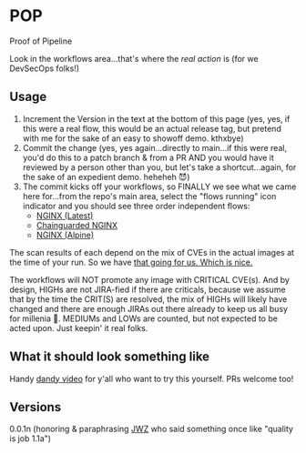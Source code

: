 # POP
Proof of Pipeline

Look in the workflows area...that's where the *real action* is (for we DevSecOps folks!)

## Usage
1. Increment the Version in the text at the bottom of this page (yes, yes, if this were a real flow, this would be an actual release tag, but pretend with me for the sake of an easy to showoff demo. kthxbye)
2. Commit the change (yes, yes again...directly to main...if this were real, you'd do this to a patch branch & from a PR AND you would have it reviewed by a person other than you, but let's take a shortcut...again, for the sake of an expedient demo. heheheh 😈)
3. The commit kicks off your workflows, so FINALLY we see what we came here for...from the repo's main area, select the "flows running" icon indicator and you should see three order independent flows:
   - [NGINX (Latest)](https://hub.docker.com/_/nginx/tags?name=latest)
   - [Chainguarded NGINX](https://images.chainguard.dev/directory/image/nginx/compare)
   - [NGINX (Alpine)](https://hub.docker.com/_/nginx/tags?name=alpine)

The scan results of each depend on the mix of CVEs in the actual images at the time of your run. So we have [that going for us. Which is nice.](https://youtu.be/X48G7Y0VWW4?feature=shared&t=60)

The workflows will NOT promote any image with CRITICAL CVE(s). And by design, HIGHs are not JIRA-fied if there are criticals, because we assume that by the time the CRIT(S) are resolved, the mix of HIGHs will likely have changed and there are enough JIRAs out there already to keep us all busy for millenia 😬. MEDIUMs and LOWs are counted, but not expected to be acted upon. Just keepin' it real folks.

## What it should look something like
Handy [dandy video](https://share.cleanshot.com/GvThjHwv) for y'all who want to try this yourself. PRs welcome too!

## Versions
0.0.1n (honoring & paraphrasing [JWZ](https://www.jwz.org/) who said something once like "quality is job 1.1a")

